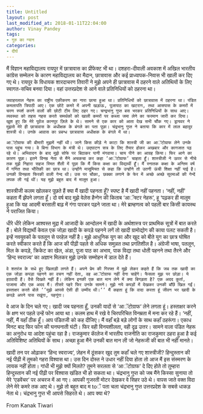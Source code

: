 ```yaml
---
title: Untitled
layout: post
last_modified_at: 2018-01-11T22:04:00
author: Vinay Pandey
tags:
- गुरु का ग्यान
categories:
- दीर्घ
---
```

मैं विज्ञान महाविद्यालय रायपुर में छात्रावास का प्रीफेक्ट भी था। दशहरा-दीवाली अवकाश में अखिल भारतीय कांग्रेस सम्मेलन के कारण महाविद्यालय का मैदान, छात्रावास और कई प्राध्यापक-निवास भी खाली कर दिए गए थे। रायपुर के विधायक शारदाचरण तिवारी ने मुझे अपने ही छात्रावास में ठहरने वाले अतिथियों के लिए स्वागत-सचिव बनवा दिया। वहां उत्तरप्रदेश से आने वाले प्रतिनिधियों को ठहरना था।

    जवाहरलाल नेहरू का राष्ट्रीय एकीकरण का नारा छाया हुआ था। प्रतिनिधियों को छात्रावास में ठहरना था। पंडित कमलापति त्रिपाठी आए। एक छोटे कमरे में अपनी खड़ाऊ, पूजापाठ का खटराग, तथा आसपास के कमरों में चरण स्पर्श करने वालों की छोटी टीम लिए ठहर गए। चन्द्रभानु गुप्त बस भरकर प्रतिनिधियों के साथ आए। व्यवस्था को तहस नहस करते समर्थकों को खाली कमरों पर कब्जा जमा लेने का फरमान जारी कर दिया। खुश हुए कि मेरे पूर्वज कानपुर ज़िले के थे। सामने से एक कार को आता देख सभी चौंक गए। ड्रायवर ने मुझसे मेरे ही छात्रावास के अधीक्षक के बंगले का पता पूछा। चंद्रभानु गुप्त ने बताया कि कार में लाल बहादुर शास्त्री थे। उनके आवास का प्रबन्ध छात्रावास अधीक्षक के बंगले में था।

    आॅटोग्राफ की बीमारी मुझमें नहीं थी। जाने किस कीड़े ने काटा कि शास्त्री जी का आॅटोग्राफ लेने उनके पास पहुंच गया। वे बिना विभाग के मंत्री थे। उद्घाटन सत्र के लिए तैयार होकर अखबार और कागजात पढ़ रहे थे। अभिवादन के बाद मुझे सोफे पर बिठाकर पानी मंगवाया। चाय पीने का आग्रह किया। फिर आने का कारण पूछा। इतने विनम्र नेता से मैंने अचकचा कर कहा ‘आॅटोग्राफ‘ चाहता हूँ। शास्त्रीजी ने ऊपर से नीचे तक मुझे निहारा सहज स्मित शैली में पूछा कि मैं किस कक्षा का विद्यार्थी हूँ। मैं स्नातक कक्षा के अन्तिम वर्ष में गणित तथा भौतिकी का छात्र था। उन्होंने मासूमियत से कहा कि उन्होंने तो उतनी ऊंची शिक्षा नहीं पाई है। उनकी विनम्रता फिरकी वाली गेन्द थी। उस पर चौका, छक्का लगाने के फेर में अच्छे अच्छे सूरमाओं की गेन्दें लपक ली गई थीं। यह मुझे बहुत बाद में मालूम हुआ।
   
शास्त्रीजी कलम खोलकर पूछते हैं क्या मैं खादी पहनता हूँ? स्पष्ट है मैं खादी नहीं पहनता। ‘नहीं, नहीं‘ कहता मैं झेंपने लगता हूँ। दो वर्ष बाद मुझे वेलेस हैन्गेन की किताब ‘आॅफ्टर नेहरू‘, हू ‘पढ़कर ही मालूम हुआ कि यह आदमी बरसाती बाढ़ में गंगा पारकर पढ़ने जाता था। मेरे ब्राम्हणत्व को पहली बार किसी कायस्थ ने पराजित किया।
   
धीरे धीरे लेकिन आश्वस्त मुद्रा में आजादी के आन्दोलन में खादी के अर्थशास्त्र पर प्राथमिक सूत्रों में बात करते हैं। बोले विद्यार्थी केवल एक जोड़ा खादी के कपड़े पहनने लगें तो खादी ग्रामोद्योग की काया पलट सकती है। इन्हें नवयुवकों के पतलून से परहेज़ नहीं है। मुझे आधुनिक युग का और खुद को बीते युग का छात्र घोषित करते स्वीकार करते हैं कि आज की पीढ़ी पहले से अधिक समुन्नत तथा प्रगतिशील है। अंग्रेजी भाषा, पतलून, मिल के कपड़े, क्रिकेट का खेल, अंडा, पूजा पाठ का अभाव, पाक विद्या तथा धोती पहनने तथा तैरने और ‘हिन्द स्वराज्य‘ का अज्ञान मिलकर मुझे उनके सम्मोहन में डाल देते हैं।

    वे शतरंज के सधे हुए खिलाड़ी लगते हैं। अपने प्रेम की गिरफ्त में मुझे लेकर कहते हैं कि जब तक खादी का एक जोड़ा कपड़ा पहनने का वचन नहीं देता, वह आॅटोग्राफ नहीं देना चाहेंगे। फैसला मुझ पर छोड़ा। ये हठवादी हैं। वैसे दिखते नहीं हैं। लेकिन इनकी एक बात मान लेने में क्या बिगड़ता है? एक अदद कुर्ता, पाजामा और एक अदद मैं। तीसरे पहरे फिर उनके सामने। मुझे नये कपड़ों में देखकर उनकी बाँछें खिल गईं। हस्ताक्षर करते बोले ‘‘मुझे आपसे ऐसी ही उम्मीद थी।‘‘ मैं कहता हूं कि वादा करता हूं जीवन भर खादी के कपड़े अपने पास रखूंगा, पहनूंगा।

वे आज के दिन चले गए। खादी जब पहनता हूँ, उनकी यादों से ‘आॅटोग्राफ‘ लेने लगता हूं। हस्ताक्षर करने के क्षण भर पहले उन्हें फोन आया था। कलम हाथ में रखे वे चिरपरिचित विनम्रता में मना कर रहे हैं। ‘नहीं, नहीं, मैं यहाँ ठीक हूँ। आप पंडितजी को कह दीजिए। मैं वहाँ बड़े बड़े लोगों के साथ कहाँ ठहरूंगा। एकाध मिनट बाद फिर फोन की घनघनाती घंटी। फिर वही विनयशीलता, वही दृढ़ उत्तर। सामने वाला पंडित नेहरू का अनुरोध या आदेश पहुंचा रहा है। राजकुमार काॅलेज में भारतीय राजनीति का राजकुमार ठहरा हुआ है कई अतिविशिष्ट अतिथियों के साथ। अच्छा हुआ मैंने उनकी बात मान ली जो नेहरूजी की बात भी नहीं मानते।

खादी तन पर ओढ़ाकर ‘हिन्द स्वराज्य‘, ज़ेहन में ठूंसकर खुद तुम कहाँ चले गए शास्त्रीजी? हिन्दुस्तान की नई पीढ़ी में तुमको गहरा विश्वास था। उस दिन दोस्त ने उधार नहीं दिया होता तो आज मैं इस संस्मरण के लायक नहीं होता। गांधी भी मुझे क्यों मिलते? तुमने सरलता से ‘आॅटोग्राफ‘ दे दिए होते तो तुम्हारा हिन्दुस्तान की नई पीढ़ी पर विश्वास खंडित भी हो सकता था। चंद्रभानु गुप्त को जब मैंने किस्सा सुनाया तो मेरे ‘एडवेंचर‘ पर अचरज में आ गए। आपकी गुजरती मोटर देखकर वे सिहर उठे थे। वापस जाते वक्त विदा लेने मेरे कमरे तक आए थे। मुझे तो बहुत बाद म toें पता चला चंद्रभानु गुप्त उत्तरप्रदेश के सबसे धाकड़ नेता थे। चंद्रभानु गुप्त भी आपसे सिहरते थे। आप क्या थे? 

From Kanak Tiwari


